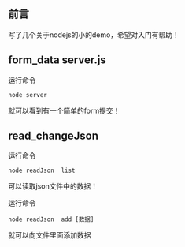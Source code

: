 ## 前言

写了几个关于nodejs的小的demo，希望对入门有帮助！

## form_data server.js

运行命令

	node server
	
就可以看到有一个简单的form提交！


## read_changeJson 

运行命令

	node readJson  list
	
可以读取json文件中的数据！

运行命令

	node readJson  add [数据]
	
就可以向文件里面添加数据



	